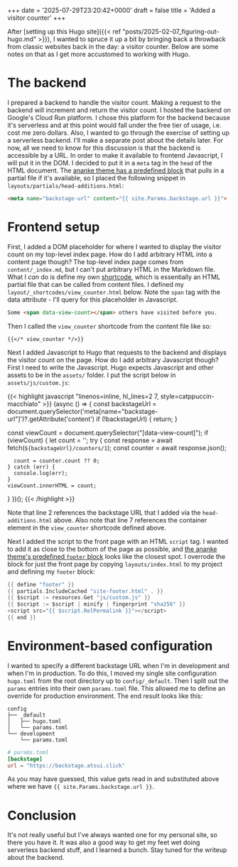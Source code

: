 +++
date = '2025-07-29T23:20:42+0000'
draft = false
title = 'Added a visitor counter'
+++

After [setting up this Hugo site]({{< ref "posts/2025-02-07_figuring-out-hugo.md" >}}), I wanted to spruce it up a bit by bringing back a throwback from classic websites back in the day: a visitor counter.
Below are some notes on that as I get more accustomed to working with Hugo.

# The backend

I prepared a backend to handle the visitor count.
Making a request to the backend will increment and return the visitor count.
I hosted the backend on Google's Cloud Run platform.
I chose this platform for the backend because it's serverless and at this point would fall under the free tier of usage, i.e. cost me zero dollars.
Also, I wanted to go through the exercise of setting up a serverless backend.
I'll make a separate post about the details later.
For now, all we need to know for this discussion is that the backend is accessible by a URL.
In order to make it available to frontend Javascript, I will put it in the DOM.
I decided to put it in a `meta` tag in the `head` of the HTML document.
The [ananke theme has a predefined block](https://github.com/theNewDynamic/gohugo-theme-ananke/blob/ff04bf8ba23e3deeeca7c030bca0f0a8537cacfc/layouts/_default/baseof.html#L54) that pulls in a partial file if it's available, so I placed the following snippet in `layouts/partials/head-additions.html`:

```html
<meta name="backstage-url" content="{{ site.Params.backstage.url }}">
```

# Frontend setup

First, I added a DOM placeholder for where I wanted to display the visitor count on my top-level index page.
How do I add arbitrary HTML into a content page though?
The top-level index page comes from `content/_index.md`, but I can't put arbitrary HTML in the Markdown file.
What I *can* do is define my own [shortcode](https://gohugo.io/content-management/shortcodes/), which is essentially an HTML partial file that can be called from content files.
I defined my `layout/_shortcodes/view_counter.html` below.
Note the `span` tag with the data attribute - I'll query for this placeholder in Javascript.

```html
Some <span data-view-count></span> others have visited before you.
```

Then I called the `view_counter` shortcode from the content file like so:

```
{{</* view_counter */>}}
```

Next I added Javascript to Hugo that requests to the backend and displays the visitor count on the page.
How do I add arbitrary Javascript though?
First I need to write the Javascript.
Hugo expects Javascript and other assets to be in the `assets/` folder.
I put the script below in `assets/js/custom.js`:

{{< highlight javascript "linenos=inline, hl_lines=2 7, style=catppuccin-macchiato" >}}
(async () => {
  const backstageUrl = document.querySelector('meta[name="backstage-url"]')?.getAttribute('content')
  if (!backstageUrl) {
    return;
  }

  const viewCount = document.querySelector("[data-view-count]");
  if (viewCount) {
    let count = '';
    try {
      const response = await fetch(`${backstageUrl}/counters/1`);
      const counter = await response.json();

      count = counter.count ?? 0;
    } catch (err) {
      console.log(err);
    }
    viewCount.innerHTML = count;
  }
})();
{{< /highlight >}}

Note that line 2 references the backstage URL that I added via the `head-additions.html` above.
Also note that line 7 references the container element in the `view_counter` shortcode defined above.

Next I added the script to the front page with an HTML `script` tag.
I wanted to add it as close to the bottom of the page as possible, and [the ananke theme's predefined `footer` block](https://github.com/theNewDynamic/gohugo-theme-ananke/blob/92ee7adbb8717c2788b047d9a94d4513ee75c02c/layouts/_default/baseof.html#L64) looks like the closest spot.
I overrode the block for just the front page by copying `layouts/index.html` to my project and defining my `footer` block:

```go
{{ define "footer" }}
{{ partials.IncludeCached "site-footer.html" . }}
{{ $script := resources.Get "js/custom.js" }}
{{ $script := $script | minify | fingerprint "sha256" }}
<script src="{{ $script.RelPermalink }}"></script>
{{ end }}
```

# Environment-based configuration

I wanted to specify a different backstage URL when I'm in development and when I'm in production.
To do this, I moved my single site configuration `hugo.toml` from the root directory up to `config/_default`.
Then I split out the `params` entries into their own `params.toml` file.
This allowed me to define an override for production environment.
The end result looks like this:

```
config
├── _default
│   ├── hugo.toml
│   └── params.toml
└── development
    └── params.toml
```

```toml
# params.toml
[backstage]
url = "https://backstage.atsui.click"
```

As you may have guessed, this value gets read in and substituted above where we have `{{ site.Params.backstage.url }}`.

# Conclusion

It's not really useful but I've always wanted one for my personal site, so there you have it.
It was also a good way to get my feet wet doing serverless backend stuff, and I learned a bunch.
Stay tuned for the writeup about the backend.
